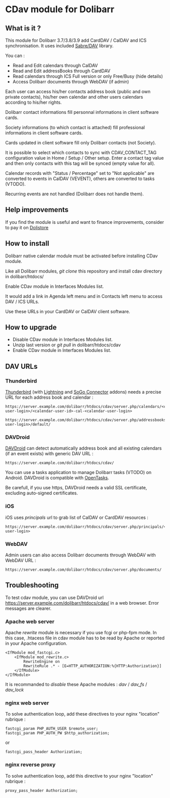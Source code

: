 # CDav module for Dolibarr

## What is it ?

This module for Dolibarr 3.7/3.8/3.9 add CardDAV / CalDAV and ICS synchronisation. It uses included [Sabre/DAV](http://sabre.io/dav/) library.

You can :

 * Read and Edit calendars through CalDAV
 * Read and Edit addressBooks through CardDAV
 * Read calendars through ICS Full version or only Free/Busy (hide details)
 * Access Dolibarr documents through WebDAV (if admin)

Each user can access his/her contacts address book (public and own private contacts), his/her own calendar and other users calendars according to his/her rights.

Dolibarr contact informations fill personnal informations in client software cards.

Society informations (to which contact is attached) fill professional informations in client software cards.

Cards updated in client software fill only Dolibarr contacts (not Society).

It is possible to select which contacts to sync with CDAV_CONTACT_TAG configuration value in Home / Setup / Other setup. Enter a contact tag value and then only contacts with this tag will be synced (empty value for all).

Calendar records with "Status / Percentage" set to "Not applicable" are converted to events in CalDAV (VEVENT), others are converted to tasks (VTODO).

Recurring events are not handled (Dolibarr does not handle them).

## Help improvements

If you find the module is useful and want to finance improvements, consider to pay it on [Dolistore](https://www.dolistore.com/modules/526-Synchronisation-CardDAV---CalDAV---ICS.html)

## How to install

Dolibarr native calendar module must be activated before installing CDav module.

Like all Dolibarr modules, _git clone_ this repository and install cdav directory in dolibarr/htdocs/

Enable CDav module in Interfaces Modules list.

It would add a link in Agenda left menu and in Contacts left menu to access DAV / ICS URLs.

Use these URLs in your CardDAV or CalDAV client software.

## How to upgrade

* Disable CDav module in Interfaces Modules list.
* Unzip last version or _git pull_ in dolibarr/htdocs/cdav
* Enable CDav module in Interfaces Modules list.


## DAV URLs

### Thunderbird

[Thunderbird](https://www.mozilla.org/thunderbird/) (with [Lightning](https://addons.mozilla.org/thunderbird/addon/lightning/) and [SoGo Connector](http://www.sogo.nu/downloads/frontends.html) addons) needs a precise URL for each address book and calendar :

    https://server.example.com/dolibarr/htdocs/cdav/server.php/calendars/<connected-user-login>/<calendar-user-id>-cal-<calendar-user-login>

    https://server.example.com/dolibarr/htdocs/cdav/server.php/addressbooks/<connected-user-login>/default/

### DAVDroid

[DAVDroid](https://davdroid.bitfire.at/) can detect automatically address book and all existing calendars (if an event exists) with generic DAV URL :

    https://server.example.com/dolibarr/htdocs/cdav/

You can use a tasks application to manage Dolibarr tasks (VTODO) on Android. DAVDroid is compatible with [OpenTasks](https://github.com/dmfs/opentasks).

Be carefull, if you use https, DAVDroid needs a valid SSL certificate, excluding auto-signed certificates.

### iOS

iOS uses _principals_ url to grab list of CalDAV or CardDAV resources :

    https://server.example.com/dolibarr/htdocs/cdav/server.php/principals/<connected-user-login>

### WebDAV

Admin users can also access Dolibarr documents through WebDAV with WebDAV URL :

    https://server.example.com/dolibarr/htdocs/cdav/server.php/documents/

## Troubleshooting

To test cdav module, you can use DAVDroid url https://server.example.com/dolibarr/htdocs/cdav/ in a web browser. Error messages are clearer.

### Apache web server

Apache *rewrite* module is necessary if you use fcgi or php-fpm mode. In this case, .htacess file in cdav module has to be read by Apache or reported in your Apache configuration.

    <IfModule mod_fastcgi.c>
    	<IfModule mod_rewrite.c>
    		RewriteEngine on
    		RewriteRule .* - [E=HTTP_AUTHORIZATION:%{HTTP:Authorization}]
    	</IfModule>
    </IfModule>

It is recommanded to *disable* these Apache modules : *dav* / *dav_fs* / *dav_lock*

### nginx web server

To solve authentication loop, add these directives to your nginx "location" rubrique : 

    fastcgi_param PHP_AUTH_USER $remote_user;
    fastcgi_param PHP_AUTH_PW $http_authorization;

or

    fastcgi_pass_header Authorization;

### nginx reverse proxy

To solve authentication loop, add this directive to your nginx "location" rubrique :

    proxy_pass_header Authorization;


